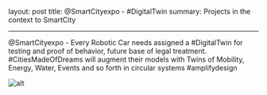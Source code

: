 layout: post
title: @SmartCityexpo - #DigitalTwin
summary: Projects in the context to SmartCity

---

@SmartCityexpo - Every Robotic Car needs assigned a #DigitalTwin for testing and proof of behavior, future base of legal treatment. #CitiesMadeOfDreams will augment their models with Twins of Mobility, Energy, Water, Events and so forth in circular systems #amplifydesign

![alt](/Users/ebefrank/Documents/ebefrank.github.io/img/Stuttgart.png)


